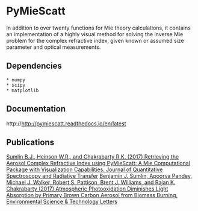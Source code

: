 # PyMieScatt

In addition to over twenty functions for Mie theory calculations, it contains an implementation of a highly visual method for solving the inverse Mie problem for the complex refractive index, given known or assumed size parameter and optical measurements.

## Dependencies

	* numpy
	* scipy
	* matplotlib

## Documentation

http://http://pymiescatt.readthedocs.io/en/latest

## Publications

[Sumlin B.J., Heinson W.R., and Chakrabarty R.K. (2017) Retrieving the Aerosol Complex Refractive Index using PyMieScatt: A Mie Computational Package with Visualization Capabilities. Journal of Quantitative Spectroscopy and Radiative Transfer](https://doi.org/10.1016/j.jqsrt.2017.10.012)
[Benjamin J. Sumlin, Apoorva Pandey, Michael J. Walker, Robert S. Pattison, Brent J. Williams, and Rajan K. Chakrabarty (2017) Atmospheric Photooxidation Diminishes Light Absorption by Primary Brown Carbon Aerosol from Biomass Burning, Environmental Science & Technology Letters](https://doi.org/10.1021/acs.estlett.7b00393)

